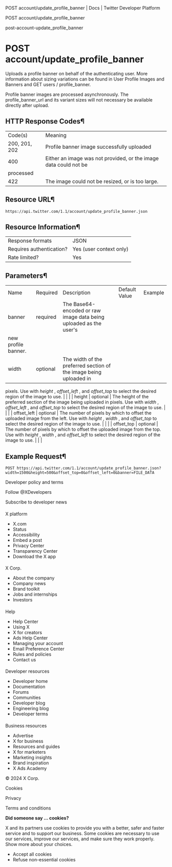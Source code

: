 



POST
account/update\_profile\_banner | Docs | Twitter Developer Platform 





































































































POST
account/update\_profile\_banner



post-account-update\_profile\_banner

POST
account/update\_profile\_banner
====================================




Uploads a profile banner on behalf of the authenticating user. More
information about sizing variations can be found in User
Profile Images and Banners and GET
users / profile\_banner.


Profile banner images are processed asynchronously. The
profile\_banner\_url and its variant sizes will not necessary be available
directly after upload.


HTTP Response Codes¶
--------------------




|  |  |
| --- | --- |
| Code(s) | Meaning |
| 200, 201, 202 | Profile banner image successfully uploaded |
| 400 | Either an image was not provided, or the image data could not be
processed |
| 422 | The image could not be resized, or is too large. |


Resource URL¶
-------------


`https://api.twitter.com/1.1/account/update_profile_banner.json`


Resource Information¶
---------------------




|  |  |
| --- | --- |
| Response formats | JSON |
| Requires authentication? | Yes (user context only) |
| Rate limited? | Yes |


Parameters¶
-----------




|  |  |  |  |  |
| --- | --- | --- | --- | --- |
| Name | Required | Description | Default Value | Example |
| banner | required | The Base64-encoded or raw image data being uploaded as the user's
new profile banner. |  |  |
| width | optional | The width of the preferred section of the image being uploaded in
pixels. Use with *height* , *offset\_left* , and
*offset\_top* to select the desired region of the image to
use. |  |  |
| height | optional | The height of the preferred section of the image being uploaded in
pixels. Use with *width* , *offset\_left* , and
*offset\_top* to select the desired region of the image to
use. |  |  |
| offset\_left | optional | The number of pixels by which to offset the uploaded image from the
left. Use with *height* , *width* , and
*offset\_top* to select the desired region of the image to
use. |  |  |
| offset\_top | optional | The number of pixels by which to offset the uploaded image from the
top. Use with *height* , *width* , and
*offset\_left* to select the desired region of the image to
use. |  |  |


Example Request¶
----------------


`POST https://api.twitter.com/1.1/account/update_profile_banner.json?width=1500&height=500&offset_top=0&offset_left=0&banner=FILE_DATA`



















Developer policy and terms


Follow @XDevelopers


Subscribe to developer news












#### 
 X platform


* X.com
* Status
* Accessibility
* Embed a post
* Privacy Center
* Transparency Center
* Download the X app




#### 
 X Corp.


* About the company
* Company news
* Brand toolkit
* Jobs and internships
* Investors




#### 
 Help


* Help Center
* Using X
* X for creators
* Ads Help Center
* Managing your account
* Email Preference Center
* Rules and policies
* Contact us




#### 
 Developer resources


* Developer home
* Documentation
* Forums
* Communities
* Developer blog
* Engineering blog
* Developer terms




#### 
 Business resources


* Advertise
* X for business
* Resources and guides
* X for marketers
* Marketing insights
* Brand inspiration
* X Ads Academy









 © 2024 X Corp.
 


Cookies


Privacy


Terms and conditions






















**Did someone say … cookies?**  
  


 X and its partners use cookies to provide you with a better, safer and
 faster service and to support our business. Some cookies are necessary to use
 our services, improve our services, and make sure they work properly.
 Show more about your choices.


 




* Accept all cookies
* Refuse non-essential cookies















